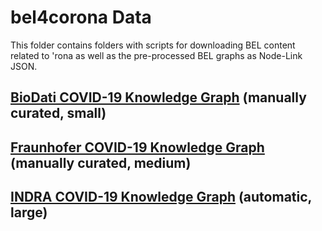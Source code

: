 # bel4corona Data

This folder contains folders with scripts for downloading BEL content
related to 'rona as well as the pre-processed BEL graphs as Node-Link JSON.

## [BioDati COVID-19 Knowledge Graph](biodati/) (manually curated, small)

## [Fraunhofer COVID-19 Knowledge Graph](covid19kg/) (manually curated, medium)

## [INDRA COVID-19 Knowledge Graph](emmaa/) (automatic, large)

